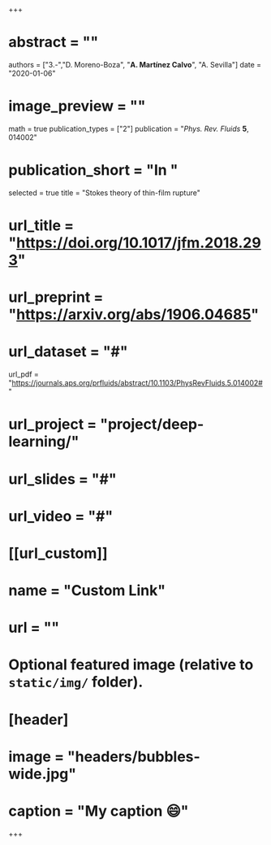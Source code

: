 +++
# abstract = ""
authors = ["3.-","D. Moreno-Boza", "**A. Martínez Calvo**", "A. Sevilla"]
date = "2020-01-06"
# image_preview = ""
math = true
publication_types = ["2"]
publication = "_Phys. Rev. Fluids_ **5**, 014002"
# publication_short = "In "
selected = true
title = "Stokes theory of thin-film rupture"
# url_title = "https://doi.org/10.1017/jfm.2018.293"
# url_preprint = "https://arxiv.org/abs/1906.04685"
# url_dataset = "#"
url_pdf = "https://journals.aps.org/prfluids/abstract/10.1103/PhysRevFluids.5.014002#"
# url_project = "project/deep-learning/"
# url_slides = "#"
# url_video = "#"

# [[url_custom]]
 # name = "Custom Link"
 # url = ""

# Optional featured image (relative to `static/img/` folder).
# [header]
# image = "headers/bubbles-wide.jpg"
# caption = "My caption :smile:"

+++
